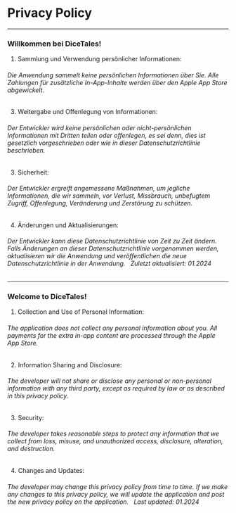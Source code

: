 # Privacy Policy

---
### Willkommen bei DiceTales!   

1. Sammlung und Verwendung persönlicher Informationen:

###### Die Anwendung sammelt keine persönlichen Informationen über Sie. Alle Zahlungen für zusätzliche In-App-Inhalte werden über den Apple App Store abgewickelt.

 
3. Weitergabe und Offenlegung von Informationen:
   
###### Der Entwickler wird keine persönlichen oder nicht-persönlichen Informationen mit Dritten teilen oder offenlegen, es sei denn, dies ist gesetzlich vorgeschrieben oder wie in dieser Datenschutzrichtlinie beschrieben.

3. Sicherheit:

###### Der Entwickler ergreift angemessene Maßnahmen, um jegliche Informationen, die wir sammeln, vor Verlust, Missbrauch, unbefugtem Zugriff, Offenlegung, Veränderung und Zerstörung zu schützen. 

4. Änderungen und Aktualisierungen:

###### Der Entwickler kann diese Datenschutzrichtlinie von Zeit zu Zeit ändern. Falls Änderungen an dieser Datenschutzrichtlinie vorgenommen werden, aktualisieren wir die Anwendung und veröffentlichen die neue Datenschutzrichtlinie in der Anwendung.   Zuletzt aktualisiert: 01.2024


---

### Welcome to DiceTales! 

1. Collection and Use of Personal Information:

###### The application does not collect any personal information about you. All payments for the extra in-app content are processed through the Apple App Store.
 
2. Information Sharing and Disclosure:

###### The developer will not share or disclose any personal or non-personal information with any third party, except as required by law or as described in this privacy policy.
 
3. Security:

###### The developer takes reasonable steps to protect any information that we collect from loss, misuse, and unauthorized access, disclosure, alteration, and destruction.
 
4. Changes and Updates:

###### The developer may change this privacy policy from time to time. If we make any changes to this privacy policy, we will update the application and post the new privacy policy on the application.   Last updated: 01.2024

